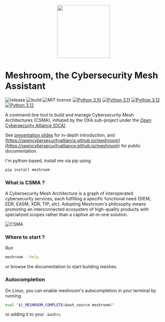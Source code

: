 <p align="center">
<img src="docs/logo.svg" width=170>
</p>

# Meshroom, the Cybersecurity Mesh Assistant



![release](https://img.shields.io/github/v/release/opencybersecurityalliance/meshroom?)
![build](https://img.shields.io/github/actions/workflow/status/opencybersecurityalliance/meshroom/pytest.yml?branch=master)
![MIT license](https://img.shields.io/github/license/opencybersecurityalliance/meshroom)
[![Python 3.10](https://img.shields.io/badge/python-3.10-blue.svg)](https://www.python.org/downloads/release/python-3100/)
[![Python 3.11](https://img.shields.io/badge/python-3.11-blue.svg)](https://www.python.org/downloads/release/python-3110/)
[![Python 3.12](https://img.shields.io/badge/python-3.12-blue.svg)](https://www.python.org/downloads/release/python-3120/)
[![Python 3.12](https://img.shields.io/badge/python-3.13-blue.svg)](https://www.python.org/downloads/release/python-3130/)

A command-line tool to build and manage Cybersecurity Mesh Architectures (CSMA), initiated by the OXA sub-project under the [Open Cybersecurity Alliance (OCA)](https://opencybersecurityalliance.org/)

See [presentation slides](https://opencybersecurityalliance.github.io/meshroom/presentation-slides.pdf) for in-depth introduction, and [https://opencybersecurityalliance.github.io/meshroom](https://opencybersecurityalliance.github.io/meshroom) for public documentation.

I'm python-based, install me via pip using

```bash
pip install meshroom
```

### What is CSMA ?

A Cybersecurity Mesh Architecture is a graph of interoperated cybersecurity services, each fulfilling a specific functional need (SIEM, EDR, EASM, XDR, TIP, *etc*). Adopting Meshroom's philosophy means promoting an interconnected ecosystem of high-quality products with specialized scopes rather than a captive all-in-one solution.

![CSMA](docs/img/graph.svg)



### Where to start ?

Run

```bash
meshroom --help
```

or browse the documentation to start building meshes.

### Autocompletion

On Linux, you can enable meshroom's autocompletion in your terminal by running

```bash
eval "$(_MESHROOM_COMPLETE=bash_source meshroom)"
```

or adding it to your `.bashrc`